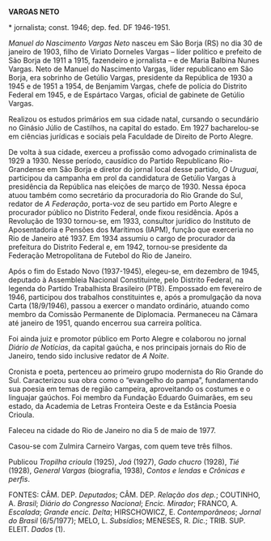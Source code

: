 **VARGAS NETO**

\* jornalista; const. 1946; dep. fed. DF 1946-1951.

*Manuel do Nascimento Vargas Neto* nasceu em São Borja (RS) no dia 30 de
janeiro de 1903, filho de Viriato Dorneles Vargas – líder político e
prefeito de São Borja de 1911 a 1915, fazendeiro e jornalista – e de
Maria Balbina Nunes Vargas. Neto de Manuel do Nascimento Vargas, líder
republicano em São Borja, era sobrinho de Getúlio Vargas, presidente da
República de 1930 a 1945 e de 1951 a 1954, de Benjamim Vargas, chefe de
polícia do Distrito Federal em 1945, e de Espártaco Vargas, oficial de
gabinete de Getúlio Vargas.

Realizou os estudos primários em sua cidade natal, cursando o secundário
no Ginásio Júlio de Castilhos, na capital do estado. Em 1927
bacharelou-se em ciências jurídicas e sociais pela Faculdade de Direito
de Porto Alegre.

De volta à sua cidade, exerceu a profissão como advogado criminalista de
1929 a 1930. Nesse período, causídico do Partido Republicano
Rio-Grandense em São Borja e diretor do jornal local desse partido, *O
Uruguai*, participou da campanha em prol da candidatura de Getúlio
Vargas à presidência da República nas eleições de março de 1930. Nessa
época atuou também como secretário da procuradoria do Rio Grande do Sul,
redator de *A Federação*, porta-voz de seu partido em Porto Alegre e
procurador público no Distrito Federal, onde fixou residência. Após a
Revolução de 1930 tornou-se, em 1933, consultor jurídico do Instituto de
Aposentadoria e Pensões dos Marítimos (IAPM), função que exerceria no
Rio de Janeiro até 1937. Em 1934 assumiu o cargo de procurador da
prefeitura do Distrito Federal e, em 1942, tornou-se presidente da
Federação Metropolitana de Futebol do Rio de Janeiro.

Após o fim do Estado Novo (1937-1945), elegeu-se, em dezembro de 1945,
deputado à Assembleia Nacional Constituinte, pelo Distrito Federal, na
legenda do Partido Trabalhista Brasileiro (PTB). Empossado em fevereiro
de 1946, participou dos trabalhos constituintes e, após a promulgação da
nova Carta (18/9/1946), passou a exercer o mandato ordinário, atuando
como membro da Comissão Permanente de Diplomacia. Permaneceu na Câmara
até janeiro de 1951, quando encerrou sua carreira política.

Foi ainda juiz e promotor público em Porto Alegre e colaborou no jornal
*Diário de Notícias*, da capital gaúcha, e nos principais jornais do Rio
de Janeiro, tendo sido inclusive redator de *A Noite*.

Cronista e poeta, pertenceu ao primeiro grupo modernista do Rio Grande
do Sul. Caracterizou sua obra como o “evangelho do pampa”, fundamentando
sua poesia em temas de região campeira, aproveitando os costumes e o
linguajar gaúchos. Foi membro da Fundação Eduardo Guimarães, em seu
estado, da Academia de Letras Fronteira Oeste e da Estância Poesia
Crioula.

Faleceu na cidade do Rio de Janeiro no dia 5 de maio de 1977.

Casou-se com Zulmira Carneiro Vargas, com quem teve três filhos.

Publicou *Tropilha crioula* (1925), *Joá* (1927), *Gado chucro* (1928),
*Tié* (1928), *General Vargas* (biografia, 1938), *Contos e lendas* e
*Crônicas e perfis*.

FONTES: CÂM. DEP. *Deputados*; CÂM. DEP. *Relação dos dep.*; COUTINHO,
A. *Brasil*; *Diário do Congresso Nacional*; *Encic. Mirador*; FRANCO,
A. *Escalada*; *Grande encic. Delta*; HIRSCHOWICZ, E. *Contemporâneos*;
*Jornal do Brasil* (6/5/1977); MELO, L. *Subsídios*; MENESES, R. *Dic.*;
TRIB. SUP. ELEIT. *Dados* (1).
